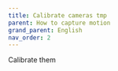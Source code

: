```yaml
---
title: Calibrate cameras tmp
parent: How to capture motion
grand_parent: English
nav_order: 2
---
```


Calibrate them